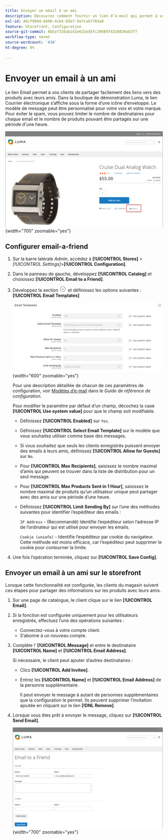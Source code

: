 ```yaml
---
title: Envoyer un email à un ami
description: Découvrez comment fournir un lien d’e-mail qui permet à vos clients de partager facilement des liens vers des produits avec leurs amis.
exl-id: 46cf9994-6490-4cb4-85b7-9a7cab7783e0
feature: Storefront, Configuration
source-git-commit: 8b5af316ab1d2e632ed5fc2066974326830ab3f7
workflow-type: tm+mt
source-wordcount: '410'
ht-degree: 0%

---
```


# Envoyer un email à un ami

Le lien Email permet à vos clients de partager facilement des liens vers des produits avec leurs amis. Dans la boutique de démonstration Luma, le lien Courrier électronique s’affiche sous la forme d’une icône d’enveloppe. Le modèle de message peut être personnalisé pour votre voix et votre marque. Pour éviter le spam, vous pouvez limiter le nombre de destinataires pour chaque email et le nombre de produits pouvant être partagés sur une période d&#39;une heure.

![Exemple de storefront - envoyer un email à un ami](./assets/storefront-email-a-friend.png){width="700" zoomable="yes"}

## Configurer email-a-friend

1. Sur la barre latérale _Admin_, accédez à **[!UICONTROL Stores]** > _[!UICONTROL Settings]_>**[!UICONTROL Configuration]**.

1. Dans le panneau de gauche, développez **[!UICONTROL Catalog]** et choisissez **[!UICONTROL Email to a Friend]**.

1. Développez la section ![Sélecteur d’extension](../assets/icon-display-expand.png) et définissez les options suivantes :**[!UICONTROL Email Templates]**

   ![&#x200B; Configuration de catalogue - modèles d’email](../configuration-reference/catalog/assets/email-to-a-friend-email-templates.png){width="600" zoomable="yes"}

   Pour une description détaillée de chacun de ces paramètres de configuration, voir [Modèles d’e-mail](../configuration-reference/catalog/email-to-a-friend.md) dans le _Guide de référence de configuration_.

   Pour modifier le paramètre par défaut d’un champ, décochez la case **[!UICONTROL Use system value]** pour que le champ soit modifiable.

   - Définissez **[!UICONTROL Enabled]** sur `Yes`.

   - Définissez **[!UICONTROL Select Email Template]** sur le modèle que vous souhaitez utiliser comme base des messages.

   - Si vous souhaitez que seuls les clients enregistrés puissent envoyer des emails à leurs amis, définissez **[!UICONTROL Allow for Guests]** sur `No`.

   - Pour **[!UICONTROL Max Recipients]**, saisissez le nombre maximal d’amis qui peuvent se trouver dans la liste de distribution pour un seul message.

   - Pour **[!UICONTROL Max Products Sent in 1 Hour]**, saisissez le nombre maximal de produits qu’un utilisateur unique peut partager avec des amis sur une période d’une heure.

   - Définissez **[!UICONTROL Limit Sending By]** sur l’une des méthodes suivantes pour identifier l’expéditeur des emails :

     `IP Address` - (Recommandé) Identifie l’expéditeur selon l’adresse IP de l’ordinateur qui est utilisé pour envoyer les emails.

     `Cookie (unsafe)` - Identifie l’expéditeur par cookie du navigateur. Cette méthode est moins efficace, car l’expéditeur peut supprimer le cookie pour contourner la limite.

1. Une fois l’opération terminée, cliquez sur **[!UICONTROL Save Config]**.

## Envoyer un email à un ami sur le storefront

Lorsque cette fonctionnalité est configurée, les clients du magasin suivent ces étapes pour partager des informations sur les produits avec leurs amis.

1. Sur une page de catalogue, le client clique sur le lien **[!UICONTROL Email]**.

1. Si la fonction est configurée uniquement pour les utilisateurs enregistrés, effectuez l’une des opérations suivantes :

   - Connectez-vous à votre compte client.
   - S’abonne à un nouveau compte.

1. Complète l’ **[!UICONTROL Message]** et entre le destinataire **[!UICONTROL Name]** et **[!UICONTROL Email Address]**.

   Si nécessaire, le client peut ajouter d’autres destinataires :

   - Clics **[!UICONTROL Add Invitee]**.

   - Entrez les **[!UICONTROL Name]** et **[!UICONTROL Email Address]** de la personne supplémentaire.

     Il peut envoyer le message à autant de personnes supplémentaires que la configuration le permet. Ils peuvent supprimer l’invitation ajoutée en cliquant sur le lien **[!DNL Remove]**.

1. Lorsque vous êtes prêt à envoyer le message, cliquez sur **[!UICONTROL Send Email]**.

   ![Exemple de storefront - email à un ami](./assets/storefront-email-a-friend-form.png){width="700" zoomable="yes"}
